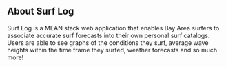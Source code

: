 About Surf Log
--------------

Surf Log is a MEAN stack web application that enables Bay Area surfers to associate accurate surf forecasts into their own personal surf catalogs.  Users are able to see graphs of the conditions they surf, average wave heights within the time frame they surfed, weather forecasts and so much more!  



